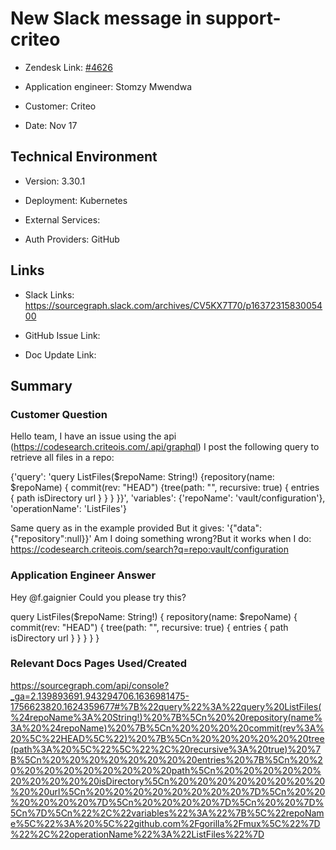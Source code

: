 

# New Slack message in support-criteo <!-- Ticket Title  Hint: include keywords to make it searchable -->



- Zendesk Link: [#4626](https://sourcegraph.zendesk.com/agent/tickets/4626)

- Application engineer: Stomzy Mwendwa

- Customer: Criteo <!-- Redact if this contains personally identifying information -->

- Date: Nov 17


<!-- Data populated from integration, speak to Ben Gordon or Michael Bali if not working -->

<!-- During Internal team trial, fill missing data manually (we are waiting for all data to sync) -->



## Technical Environment

- Version: ​3.30.1

- Deployment: Kubernetes

- External Services: 

- Auth Providers: GitHub





## Links
<!-- Data for application engineer manual entry -->
- Slack Links: https://sourcegraph.slack.com/archives/CV5KX7T70/p1637231583005400

- GitHub Issue Link:

- Doc Update Link:



## Summary

### Customer Question

Hello team, I have an issue using the api (https://codesearch.criteois.com/.api/graphql)
I post the following query to retrieve all files in a repo:

{'query': 'query ListFiles($repoName: String!) {repository(name: $repoName) {    commit(rev: "HEAD") {tree(path: "", recursive: true) {        entries {          path          isDirectory          url        }      }    }  }}',
 'variables': {'repoName': 'vault/configuration'},
 'operationName': 'ListFiles'}

Same query as in the example provided
But it gives: '{"data":{"repository":null}}'
Am I doing something wrong?But it works when I do: https://codesearch.criteois.com/search?q=repo:vault/configuration
### Application Engineer Answer

Hey @f.gaignier
Could you please try this?

query ListFiles($repoName: String!) {
  repository(name: $repoName) {
    commit(rev: "HEAD") {
      tree(path: "", recursive: true) {
        entries {
          path
          isDirectory
          url
        }
      }
    }
  }
}

### Relevant Docs Pages Used/Created

https://sourcegraph.com/api/console?_ga=2.139893691.943294706.1636981475-1756623820.1624359677#%7B%22query%22%3A%22query%20ListFiles(%24repoName%3A%20String!)%20%7B%5Cn%20%20repository(name%3A%20%24repoName)%20%7B%5Cn%20%20%20%20commit(rev%3A%20%5C%22HEAD%5C%22)%20%7B%5Cn%20%20%20%20%20%20tree(path%3A%20%5C%22%5C%22%2C%20recursive%3A%20true)%20%7B%5Cn%20%20%20%20%20%20%20%20entries%20%7B%5Cn%20%20%20%20%20%20%20%20%20%20path%5Cn%20%20%20%20%20%20%20%20%20%20isDirectory%5Cn%20%20%20%20%20%20%20%20%20%20url%5Cn%20%20%20%20%20%20%20%20%7D%5Cn%20%20%20%20%20%20%7D%5Cn%20%20%20%20%7D%5Cn%20%20%7D%5Cn%7D%5Cn%22%2C%22variables%22%3A%22%7B%5C%22repoName%5C%22%3A%20%5C%22github.com%2Fgorilla%2Fmux%5C%22%7D%22%2C%22operationName%22%3A%22ListFiles%22%7D
<!-- Once complete, upload a copy to https://github.com/sourcegraph/support-tools-internal/tree/main/resolved-tickets as a .md file -->
<!-- Name the file 4626.md -->
